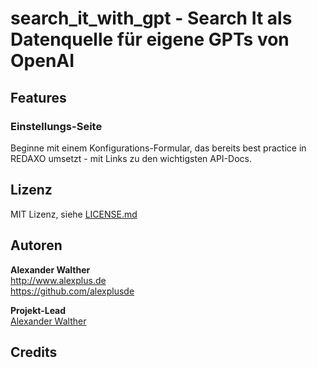# search_it_with_gpt - Search It als Datenquelle für eigene GPTs von OpenAI

## Features

### Einstellungs-Seite

Beginne mit einem Konfigurations-Formular, das bereits best practice in REDAXO umsetzt - mit Links zu den wichtigsten API-Docs.

## Lizenz

MIT Lizenz, siehe [LICENSE.md](https://github.com/alexplusde/search_it_with_gpt/blob/master/LICENSE.md)  

## Autoren

**Alexander Walther**  
<http://www.alexplus.de>  
<https://github.com/alexplusde>  

**Projekt-Lead**  
[Alexander Walther](https://github.com/alexplusde)

## Credits
